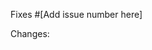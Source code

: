 Fixes #[Add issue number here]

   Changes:
<!-- Add here what changes were made in this pull request and if possible provide links showcasing the changes. -->



